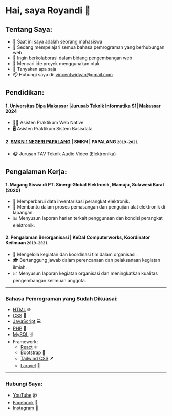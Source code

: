 # Hai, saya Royandi 👋

## Tentang Saya:
- 🔭 Saat ini saya adalah seorang mahasiswa
- 🌱 Sedang mempelajari semua bahasa pemrograman yang berhubungan web
- 👯 Ingin berkolaborasi dalam bidang pengembangan web
- 🤔 Mencari ide proyek menggunakan otak
- 💬 Tanyakan apa saja
- 📫 Hubungi saya di: [vincentwidyan@gmail.com](randiroyandi@gmail.com)

## Pendidikan:

#### 1. [Universitas Dipa Makassar](https://site.undipa.ac.id/) |Jurusab Teknik Informatika S1| Makassar 2024
   - 👨‍🏫 Asisten Praktikum Web Native
   - 🖥️ Asisten Praktikum Sistem Basisdata
#### 2. [SMKN 1 NEGERI PAPALANG](https://www.sman1kebumen.sch.id) | SMKN | PAPALANG `2019-2021`
   - 🎧 Jurusan TAV Teknik Audio Video (Elektronika)

## Pengalaman Kerja:
#### 1. Magang Siswa di PT. Sinergi Global Elektronik, Mamuju, Sulawesi Barat (2020)
   - 📝 Memperbarui data inventarisasi perangkat elektronik.
   - 🔧 Membantu dalam proses pemasangan dan pengujian alat elektronik di lapangan.
   - 📊 Menyusun laporan harian terkait penggunaan dan kondisi perangkat elektronik.
#### 2. Pengalaman Berorganisasi | KeDaI Computerworks, Koordinator Keilmuan `2019-2021`
   - 📅 Mengelola kegiatan dan koordinasi tim dalam organisasi.
   - 🎓 Bertanggung jawab dalam perencanaan dan pelaksanaan kegiatan ilmiah.
   - 📈 Menyusun laporan kegiatan organisasi dan meningkatkan kualitas pengembangan keilmuan anggota.

---

### Bahasa Pemrograman yang Sudah Dikuasai:

- [HTML](https://developer.mozilla.org/en-US/docs/Web/HTML) 🌐
- [CSS](https://developer.mozilla.org/en-US/docs/Web/CSS) 🎨
- [JavaScript](https://developer.mozilla.org/en-US/docs/Web/JavaScript) 💻
- [PHP](https://www.php.net/) 🔧
- [MySQL](https://dev.mysql.com/) 🗄️
- Framework:
   - [React](https://reactjs.org/) ⚛️
   - [Bootstrap](https://getbootstrap.com/) 💪
   - [Tailwind CSS](https://tailwindcss.com/) 🪶
   - [Laravel](https://laravel.com/) 🖤

---

### Hubungi Saya:

- [YouTube](https://www.youtube.com/@royandiundiparoyandiundipa6073) 📹
- [Facebook](https://www.facebook.com/share/Yw2cb6d9C2BQD7qb/?mibextid=qi2Omg) 📘
- [Instagram](https://www.instagram.com/ransabiw?igsh=M2p4b21rNGJhdWx6) 📸

